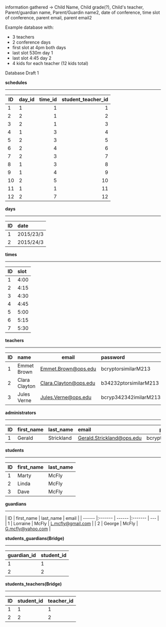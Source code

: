 information gathered -> Child Name, Child grade(?), Child's teacher, Parent/guardian name, Parent/Guardin name2, date of conference, time slot of conference, parent email, parent email2

Example database with:
- 3 teachers
- 2 conference days
- first slot at 4pm both days
- last slot 530m day 1
- last slot 4:45 day 2
- 4 kids for each teacher (12 kids total)

Database Draft 1

**schedules**
__________________________________________________________________________
| ID          | day_id    | time_id     | student_teacher_id  |
| ------      |:-------   |  -----:     |-----:      |
|    1         |     1    |     1        |    1       | 
|    2         |     2    |     1        |    2       | 
|    3         |      2     |     1        |    3       |
|    4         |      1     |       3      |    4       | 
|    5         |       2    |       3      |    5       | 
|    6         |       2    |       4      |    6       | 
|    7         |       2    |      3       |    7       | 
|    8         |       1    |     3        |    8       | 
|    9         |       1    |     4        |    9       | 
|    10         |       2    |      5       |    10       | 
|    11        |        1   |       1      |    11       | 
|    12       |      2     |      7       |    12       


**days**
______________________________
| ID          | date        |
| ------      |:-------   |
| 1           | 2015/23/3   |
| 2           | 2015/24/3   |

**times**
______________________________
| ID          | slot   |
| ------      |:-------   |
| 1           | 4:00   |
| 2           | 4:15   |
| 3           | 4:30   |
| 4           | 4:45   |
| 5           | 5:00   |
| 6           | 5:15   |
| 7           | 5:30   |

**teachers**
__________________________________
| ID          | name            | email | password
| ------      |:-------   | ------      |:-------   |
| 1           | Emmet Brown     | Emmet.Brown@ops.edu | bcryptorsimilarM213 |
| 2           | Clara Clayton   | Clara.Clayton@ops.edu | b34232ptorsimilarM213 |
| 3           | Jules Verne     | Jules.Verne@ops.edu | bcryp342342imilarM213 |

**administrators**
__________________________________
| ID          | first_name | last_name            | email | password |
| ------      |:-------   | ------      |:-------   | --|
| 1           | Gerald | Strickland     | Gerald.Strickland@ops.edu | bcryptorsimilarM213 |


**students**
______________________________
| ID           | first_name          | last_name
| ------      |:-------   | ------      |
| 1            | Marty | McFly         |
| 2            | Linda | McFly         | 
| 3            | Dave | McFly          | 


**guardians**
__________________________________
| ID          | first_name            | last_name | email | 
| ------      |:-------   | ------      |:-------   | --- |
| 1           | Lorraine  | McFly     | L.mcfly@gmail.com | 
| 2           | George  | McFly     | G.mcfly@yahoo.com | 

**students_guardians(Bridge)**
__________________________________
| guardian_id          | student_id |         
| ------      |:-------   |
| 1           | 1 | McFly     | 
| 2           | 2  | McFly     | 

**students_teachers(Bridge)**
__________________________________
|ID| student_id          | teacher_id |         
|---| ------      |:-------   |
|1| 1           | 1 | 
|2| 2           | 2 |
